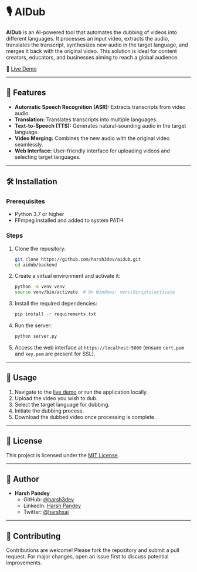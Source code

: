 # 🎙️ AIDub

**AIDub** is an AI-powered tool that automates the dubbing of videos into different languages. It processes an input video, extracts the audio, translates the transcript, synthesizes new audio in the target language, and merges it back with the original video. This solution is ideal for content creators, educators, and businesses aiming to reach a global audience.

🔗 [Live Demo](https://aidub.vercel.app)

---

## 🚀 Features

- **Automatic Speech Recognition (ASR):** Extracts transcripts from video audio.
- **Translation:** Translates transcripts into multiple languages.
- **Text-to-Speech (TTS):** Generates natural-sounding audio in the target language.
- **Video Merging:** Combines the new audio with the original video seamlessly.
- **Web Interface:** User-friendly interface for uploading videos and selecting target languages.

---

## 🛠️ Installation

### Prerequisites

- Python 3.7 or higher
- FFmpeg installed and added to system PATH

### Steps

1. Clone the repository:
   ```bash
   git clone https://github.com/harsh3dev/aidub.git
   cd aidub/backend
   ```

2. Create a virtual environment and activate it:
   ```bash
   python -m venv venv
   source venv/bin/activate  # On Windows: venv\Scripts\activate
   ```

3. Install the required dependencies:
   ```bash
   pip install -r requirements.txt
   ```

4. Run the server:
   ```bash
   python server.py
   ```

5. Access the web interface at `https://localhost:5000` (ensure `cert.pem` and `key.pem` are present for SSL).

---

## 🧪 Usage

1. Navigate to the [live demo](https://aidub.vercel.app) or run the application locally.
2. Upload the video you wish to dub.
3. Select the target language for dubbing.
4. Initiate the dubbing process.
5. Download the dubbed video once processing is complete.

---

## 📄 License

This project is licensed under the [MIT License](LICENSE).

---

## 👤 Author

- **Harsh Pandey**
  - GitHub: [@harsh3dev](https://github.com/harsh3dev)
  - LinkedIn: [Harsh Pandey](https://www.linkedin.com/in/harsh3dev/)
  - Twitter: [@harshxai](https://twitter.com/harshxai)

---

## 🤝 Contributing

Contributions are welcome! Please fork the repository and submit a pull request. For major changes, open an issue first to discuss potential improvements.

